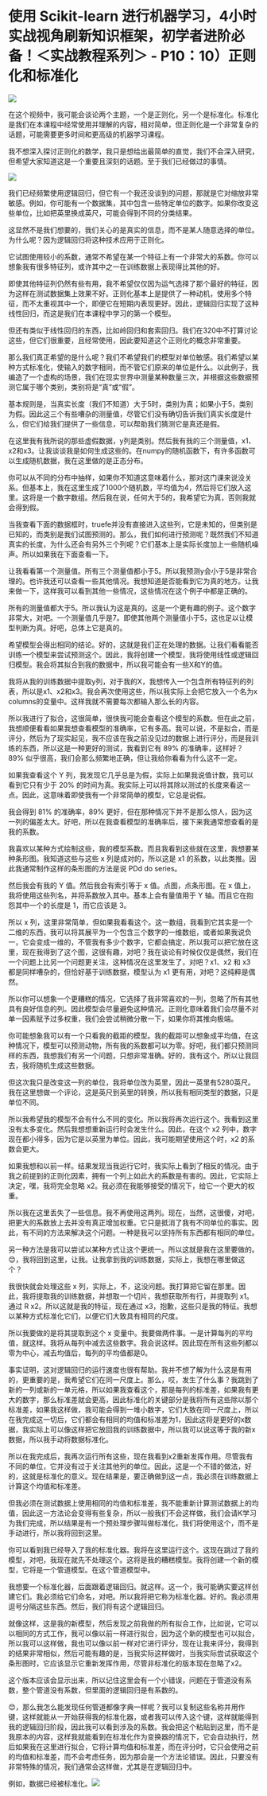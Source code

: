 # 使用 Scikit-learn 进行机器学习，4小时实战视角刷新知识框架，初学者进阶必备！＜实战教程系列＞ - P10：10）正则化和标准化 

![](img/ba488996234f1aee5936aea9ea40f4bf_0.png)

在这个视频中，我可能会谈论两个主题，一个是正则化，另一个是标准化。标准化是我们在本课程中经常使用并理解的内容，相对简单，但正则化是一个非常复杂的话题，可能需要更多时间和更高级的机器学习课程。

我不想深入探讨正则化的数学，我只是想给出最简单的直觉，我们不会深入研究，但希望大家知道这是一个重要且深刻的话题。至于我们已经做过的事情。

![](img/ba488996234f1aee5936aea9ea40f4bf_2.png)

我们已经频繁使用逻辑回归，但它有一个我还没谈到的问题，那就是它对缩放非常敏感。例如，你可能有一个数据集，其中包含一些特定单位的数字。如果你改变这些单位，比如把英里换成英尺，可能会得到不同的分类结果。

这显然不是我们想要的，我们关心的是真实的信息，而不是某人随意选择的单位。为什么呢？因为逻辑回归将这种技术应用于正则化。

它试图使用较小的系数，通常不希望在某一个特征上有一个非常大的系数。你可以想象我有很多特征列，或许其中之一在训练数据上表现得比其他的好。

即使其他特征列仍然有些有用，我不希望仅仅因为运气选择了那个最好的特征，因为这样在测试数据集上效果不好。正则化基本上是提供了一种动机，使用多个特征，而不太重视其中一个，即便它在短期内表现更好。因此，逻辑回归实现了这种线性回归，而这是我们在本课程中学习的第一个模型。

但还有类似于线性回归的东西，比如岭回归和套索回归。我们在320中不打算讨论这些，但它们很重要，且经常使用，因此要知道这个正则化的概念非常重要。

那么我们真正希望的是什么呢？我们不希望我们的模型对单位敏感。我们希望以某种方式标准化，使输入的数字相同，而不管它们原来的单位是什么。以此例子，我编造了一个虚构的场景，我们在现实世界中测量某种数量三次，并根据这些数据预测它属于哪个类别，类别将是“真”或“假”。

基本规则是，当真实长度（我们不知道）大于5时，类别为真；如果小于5，类别为假。因此这三个有些嘈杂的测量值，尽管它们没有确切告诉我们真实长度是什么，但它们给我们提供了一些信息，可以帮助我们猜测它是真还是假。

在这里我有我所说的那些虚假数据，y列是类别。然后我有我的三个测量值，x1、x2和x3。让我谈谈我是如何生成这些的。在numpy的随机函数下，有许多函数可以生成随机数据，我在这里做的是正态分布。

你可以从不同的分布中抽样，如果你不知道这意味着什么，那对这门课来说没关系。但基本上，我在这里生成了1000个随机数，平均值为4，然后将它们放入这里。这将是一个数字数组。然后我在说，任何大于5的，我希望它为真，否则我就会得到假。

当我查看下面的数据框时，truefe并没有直接进入这些列，它是未知的，但类别是已知的，而类别是我们试图预测的。那么，我们如何进行预测呢？既然我们不知道真实的长度，为什么还会有另外三个列呢？它们基本上是实际长度加上一些随机噪声。所以如果我在下面查看一下。

让我看看第一个测量值。所有三个测量值都小于5。所以我预测y会小于5是非常合理的。也许我还可以查看一些其他情况。我想知道是否能看到它为真的地方。让我来做一下，这样我可以看到其他一些情况，这些情况在这个例子中都是正确的。

所有的测量值都大于5。所以我认为这是真的。这是一个更有趣的例子。这个数字非常大，对吧。一个测量值几乎是7。即使其他两个测量值小于5，这也足以让模型判断为真。好吧，总体上它是真的。

希望模型会得出相同的结论。好的，这就是我们正在处理的数据。让我们看看能否训练一个模型来尝试预测这个。因此，我将创建一个模型，我将使用线性或逻辑回归模型。我会将其拟合到我的数据中，所以我可能会有一些X和Y的值。

我将从我的训练数据中提取y列，对于我的X，我想传入一个包含所有特征列的列表，所以是x1、x2和x3。我会再次使用这些，所以我实际上会把它放入一个名为x columns的变量中。这样我就不需要每次都输入那么长的内容。

所以我进行了拟合，这很简单，很快我可能会查看这个模型的系数。但在此之前，我想顺便看看如果我想查看模型的准确率，它有多高。我可以说，不是拟合，而是评分，然后为了现实起见，我不应该在我之前没见过的数据上进行评分，而是我训练的东西，所以这是一种更好的测试，我看到它有 89% 的准确率，这样好？89% 似乎很高，我们会那么频繁地正确，但让我给你看看为什么这不一定。

如果我查看这个 Y 列，我发现它几乎总是为假，实际上如果我说值计数，我可以看到它只有少于 20% 的时间为真。我实际上可以将其除以测试的长度来看这一点。因此，这意味着即使我有一个非常简单的模型，它总是说假。

我会得到 81% 的准确率，89% 更好，但在那种情况下并不是那么惊人，因为这一列的偏差太大。好吧，所以在我查看模型的准确率后，接下来我通常想查看的是我的系数。

我喜欢以某种方式绘制这些，我的模型系数。而且我看到这些就在这里，我想要某种条形图。我知道这些与这些 x 列是成对的，所以这是 x1 的系数，以此类推。因此我通常制作这样的条形图的方法是说 PDd do series。

然后我会有我的 Y 值。然后我会有索引等于 x 值。点图，点条形图。在 x 值上，我将使用这些列名，并将系数放入其中。基本上会有量值用于 Y 轴。而且它在抱怨其中一个的长度是 1，而它应该是 3。

所以 x 列，这里非常简单，但如果我看看这个。这一数组，我看到它其实是一个二维的东西，我可以将其展平为一个包含三个数字的一维数组，或者如果我说负一，它会变成一维的，不管我有多少个数字，它都会搞定，所以我可以把它放在这里，现在我得到了这个图，这很有趣，对吧？我在谈论有时候仅仅是偶然，我们在一个问题上比另一个问题更关注，这种情况在这里发生了，对吧？x1、x2 和 x3 都是同样嘈杂的，但恰好基于训练数据，模型认为 x1 更有用，对吧？这纯粹是偶然。

所以你可以想象一个更糟糕的情况，它选择了我非常喜欢的一列，忽略了所有其他具有良好信息的列。因此模型会尽量避免这种情况。正则化意味着我们会尽量不对单一因素赋予过多权重，我们会尝试稍微分散一下，如果你将其推向极端。

你可能想象我可以有一个只看我的截距的模型。我的截距可以想象成平均值，在这种情况下，模型可以预测动物，所有我的系数都可以为零。好吧，我们都只预测同样的东西，我想我们有另一个问题，只想非常准确。好的，我有这个。所以让我回去，我将随机生成这些数据。

但这次我只是改变这一列的单位，我将单位改为英里，因此一英里有5280英尺。我在这里想做一个评论，这是英尺到英里的转换，所以我有相同类型的数据，只是单位不同。

所以我希望我的模型不会有什么不同的变化。所以我将再次运行这个。我看到这里没有太多变化。然后我想想重新运行时会发生什么。因此，在这个 x2 列中，数字现在都小得多，因为它是以英里为单位。因此，我可能期望使用这个时，x2 的系数会更大。

如果我想和以前一样。结果发现当我运行它时，我实际上看到了相反的情况。由于我之前提到的正则化因素，拥有一个列上如此大的系数是有害的。因此，它实际上决定，嘿，我将完全忽略 x2。我必须在我能够接受的情况下，给它一个更大的权重。

所以我在这里丢失了一些信息。我不再使用这两列。现在，当然，这很傻，对吧，把更大的系数放上去并没有真正增加权重。它只是抵消了我有不同单位的事实。因此，有不同的方法来解决这个问题。一种是我可以坚持所有东西都有相同的单位。

另一种方法是我可以尝试以某种方式让这个更统一。所以这就是我在这里要做的。😊，我将回到这里，让我。让我拿到我的训练数据，实际上，我想在哪里做这个？

我很快就会处理这些 x 列，实际上，不，这没问题。我打算把它留在那里。因此，我将提取我的训练数据，并想取一个切片，我想获取所有行，并提取列 x1。通过 R x2。所以这就是我的特征，现在通过 x3，抱歉，这些只是我的特征。我想以某种方式标准化它们，以便它们大致具有相同的尺度。

所以我要做的是将其提取到这个 x 变量中。我要做两件事。一是计算每列的平均值，就这样。我将从每列中减去这些数字。我会说这样。因此现在所有这些列都以零为中心，减去均值后，每列的平均值都是0。

事实证明，这对逻辑回归的运行速度也很有帮助。我并不想了解为什么这是有用的，更重要的是，我希望它们在同一尺度上。那么，哎，发生了什么事？我跳到了新的一列或新的一单元格，所以如果我查看这个，那是每列的标准差，如果我有更大的数字，那么标准差就会更高，因此标准化的关键部分是我将所有这些除以那个标准差，如果我这样做，我可能会得到一堆小数字，它们大致在同一尺度上，所以在我完成这一切后，它们都会有相同的均值和标准差为1，因此这将是更好的x数据，我实际上可以像这样把它放回我的训练数据中，所以我可以说这等于我的新x数据，所以我手动将数据标准化。

所以在我完成后，我再次运行所有这些，现在我看到x2重新发挥作用。尽管我有不同的单位，它并没有过于关注其他列的单位。因此，这是一个不错的做法，好的，这就是标准化的意义。现在结果是，要正确做到这一点，我必须在训练数据上计算这个均值和标准差。

但我必须在测试数据上使用相同的均值和标准差，我不能重新计算测试数据上的均值，因此这一方法论会变得有些复杂，所以一般我们不会这样做，我们会请K学习为我们完成，所以结果是有一个预处理步骤叫做标准化，我们将使用这个，而不是手动进行，所以我将回到这里。

你可以看到我已经导入了我的标准化器。我将在这里运行这个。这现在跳过了我的模型，对吧，我现在就先不处理这个。这将是我的糟糕模型。我将创建一个新的模型，它将是一个管道模型。在这个管道模型中。

我想要一个标准化器，后面跟着逻辑回归。就这样。这一个，我可能确实要这样创建它们。我必须给它们命名，对吧。所以我将把它称为标准化器。好的。我必须用逗号分隔这些东西。然后，我们将有这个逻辑回归。

就像这样，这是我的新模型，然后发现之前我做的所有拟合工作，比如说，它可以以相同的方式工作，我可以像以前一样进行拟合，因为这个新的模型也可以拟合，所以我可以这样做，我也可以像以前一样对它进行评分，现在让我来评分，我得到的结果非常相似，然后可能有趣的是，当我实际这样做时，当我实际尝试获取这个条形图时，它应该显示它重新发挥作用，尽管非标准化的版本现在忽略了x2。

这个版本应该会显示出来，所以记住这里会有一个小错误，问题在于管道没有系数，整个管道没有系数，但里面的逻辑回归是有系数的。

😊，那么我怎么能发现任何管道都像字典一样呢？我可以复制这些名称并用作键，这样就能从一开始获得我的标准化器，或者我可以传入这个键，这样就能得到我的逻辑回归阶段，因此我可以看到涉及的系数。我会把这个粘贴到这里，而不是我原本的内容，这样我就能看到在标准化作为变换器的情况下，它会自动执行，然后如果我在这里进行拟合，它将计算均值和标准差，而在评分时，它只会使用之前的均值和标准差，而不会考虑任务，因为那会是一个方法论错误。因此，只要没有非常特殊的情况，我们通常会这样做，尤其是在逻辑回归中。

例如，数据已经被标准化。![](img/ba488996234f1aee5936aea9ea40f4bf_4.png)
